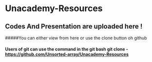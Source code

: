 # Unacademy-Resources

## Codes And Presentation are uploaded here !


#####You can either view from here or use the clone button oh github

#### Users of git can use the command in the git bash git clone - https://github.com/Unsorted-array/Unacademy-Resources
